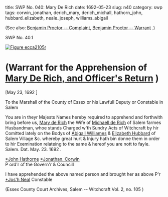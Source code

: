 title: SWP No. 040: Mary De Rich
date: 1692-05-23
slug: n40
category: swp
tags: corwin_jonathan, derich_mary, derich_michall, hathorn_john, hubbard_elizabeth, neale_joseph, williams_abigail




(See also: [Benjamin Proctor -- Complaint,](/n105.html#n105.1) [Benjamin Proctor -- Warrant](/n105.html#n105.2) .)

<div markdown class="doc" id="n40.1">

<div class="doc_id">SWP No. 40.1</div>


<span markdown class="figure">[![Figure ecca2105r](archives/ecca/thumb/ecca2105r.jpg)](archives/ecca/large/ecca2105r.jpg)</span>

# (Warrant for the Apprehension of [Mary De Rich, and Officer's Return](/tag/derich_mary.html) )

[May 23, 1692 ] 

To the Marshall of the County of Essex or his Lawfull Deputy or Constable in Salem

You are in theyr Majests Names hereby required to apprehend and forthwith bring before us, [Mary de Rich](/tag/derich_mary.html) the Wife of [Michaell de Rich](/tag/derich_michall.html)  of Salem farmes Husbandman, whoe stands Charged w'th Sundry Acts of Witchcraft by hir Comitted lately on the Bodys of [Abigall Williames](/tag/williams_abigail.html) & [Elizabeth Hubbard](/tag/hubbard_elizabeth.html) of Salem Village &c. whereby great hurt & Injury hath bin donne them in order to hir Exemination relateing to the same & hereof you are nott to fayle. Salem. Dat.  May. 23. 1692 .

[*John Hathorne](/tag/hathorn_john.html) 
[*Jonathan. Corwin](/tag/corwin_jonathan.html)  
P ord'r of the Govern'r  & Councill 

I have apprehended the above named person and brought her as above  P'r [*Jos'h Neal](/tag/neale_joseph.html) Constable 

(Essex County Court Archives, Salem -- Witchcraft Vol. 2, no. 105 )

</div>
